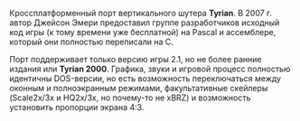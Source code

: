 Кроссплатформенный порт вертикального шутера **Tyrian**. В 2007 г. автор Джейсон Эмери предоставил группе разработчиков исходный код игры (к тому времени уже бесплатной) на Pascal и ассемблере, который они полностью переписали на C.

Порт поддерживает только версию игры 2.1, но не более ранние издания или **Tyrian 2000**. Графика, звуки и игровой процесс полностью идентичны DOS-версии, но есть возможность переключаться между оконным и полноэкранным режимами, факультативные скейлеры (Scale2x/3x и HQ2x/3x, но почему-то не xBRZ) и возможность установить пропорции экрана 4:3.